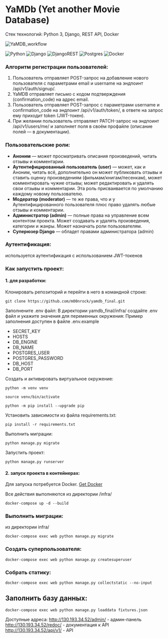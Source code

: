 # YaMDb (Yet another Movie Database)
Стек технологий: Python 3, Django, REST API, Docker

![YaMDB_workflow](https://github.com/m00nrock/yamdb_final/actions/workflows/yamdb_workflow.yml/badge.svg)

![Python](https://img.shields.io/badge/Python-FFD43B?style=for-the-badge&logo=python&logoColor=blue) ![Django](https://img.shields.io/badge/django-%23092E20.svg?style=for-the-badge&logo=django&logoColor=white) ![DjangoREST](https://img.shields.io/badge/DJANGO-REST-ff1709?style=for-the-badge&logo=django&logoColor=white&color=ff1709&labelColor=gray) ![Postgres](https://img.shields.io/badge/PostgreSQL-316192?style=for-the-badge&logo=postgresql&logoColor=white) ![Docker](https://img.shields.io/badge/Docker-2CA5E0?style=for-the-badge&logo=docker&logoColor=white)
  
### Алгоритм регистрации пользователей:  
  
1. Пользователь отправляет POST-запрос на добавление нового пользователя с параметрами email и username на эндпоинт /api/v1/auth/signup/.  
2. YaMDB отправляет письмо с кодом подтверждения (confirmation_code) на адрес email.  
3. Пользователь отправляет POST-запрос с параметрами username и confirmation_code на эндпоинт /api/v1/auth/token/, в ответе на запрос ему приходит token (JWT-токен).  
4. При желании пользователь отправляет PATCH-запрос на эндпоинт /api/v1/users/me/ и заполняет поля в своём профайле (описание полей — в документации).  
  
### Пользовательские роли:  
  
- **Аноним** — может просматривать описания произведений, читать отзывы и комментарии.  
- **Аутентифицированный пользователь (user)** — может, как и Аноним, читать всё, дополнительно он может публиковать отзывы и ставить оценку произведениям (фильмам/книгам/песенкам), может комментировать чужие отзывы; может редактировать и удалять свои отзывы и комментарии. Эта роль присваивается по умолчанию каждому новому пользователю.  
- **Модератор (moderator)** — те же права, что и у Аутентифицированного пользователя плюс право удалять любые отзывы и комментарии.  
- **Администратор (admin)** — полные права на управление всем контентом проекта. Может создавать и удалять произведения, категории и жанры. Может назначать роли пользователям.  
- **Суперюзер Django** — обладет правами администратора (admin)  
  
### Аутентификация:  
  
используется аутентификация с использованием JWT-токенов  
  
### Как запустить проект:  

#### 1. для разработки:  
Клонировать репозиторий и перейти в него в командной строке:  
  
```shell
git clone https://github.com/m00nrock/yamdb_final.git
```

Заполнените .env файл:
В директории yamdb_final/infra/ создайте .env файл и укажите значения для переменных окружения:
Пример заполнения доступен в файле .env.example

- SECRET_KEY
- HOSTS
- DB_ENGINE
- DB_NAME
- POSTGRES_USER
- POSTGRES_PASSWORD
- DB_HOST
- DB_PORT
  
Создать и активировать виртуальное окружение:  
  
```shell
python -m venv venv  
```
  
```shell
source venv/bin/activate  
```
  
```shell
python -m pip install --upgrade pip  
```
  
Установить зависимости из файла requirements.txt:  
  
```shell
pip install -r requirements.txt  
```
  
Выполнить миграции:  
  
```shell
python manage.py migrate  
```

Запустить проект:  
  
```shell
python manage.py runserver  
```

#### 2. запуск проекта в контейнерах:
Для запуска потребуется Docker. [Get Docker](https://docs.docker.com/get-docker/)

Все действия выполняются из директории /infra/

```
docker-compose up -d --build
```

### Выполнить миграции:
из директории infra/

```
docker-compose exec web python manage.py migrate
```

### Создать суперпользователя:

```
docker-compose exec web python manage.py createsuperuser
```

### Собрать статику:

```
docker-compose exec web python manage.py collectstatic --no-input
```

## Заполнить базу данных:

```
docker-compose exec web python manage.py loaddata fixtures.json
```

Доступные адреса:
http://130.193.34.52/admin/ - админ-панель
http://130.193.34.52/redoc/ - документация к API
http://130.193.34.52/api/v1/ - API